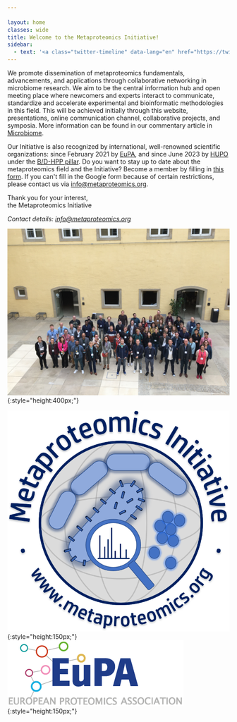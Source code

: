 ```yaml
---

layout: home
classes: wide
title: Welcome to the Metaproteomics Initiative!
sidebar:
  - text: '<a class="twitter-timeline" data-lang="en" href="https://twitter.com/MetaP_Init?ref_src=twsrc%5Etfw">Tweets by MetaP_Init</a> <script async src="https://platform.twitter.com/widgets.js" charset="utf-8"></script>'
---
```

<style>
.sidebar:not(.sticky) {
  display: none;
}
.entries-list h2 {
  margin-top: 0;
  font-size: 1em;
}
</style>

We promote dissemination of metaproteomics fundamentals, advancements, and applications through collaborative networking in microbiome research. We aim to be the central information hub and open meeting place where newcomers and experts interact to communicate, standardize and accelerate experimental and bioinformatic methodologies in this field. This will be achieved initially through this website, presentations, online communication channel, collaborative projects, and symposia. More information can be found in our commentary article in [Microbiome](https://microbiomejournal.biomedcentral.com/articles/10.1186/s40168-021-01176-w).

Our Initiative is also recognized by international, well-renowned scientific organizations: since February 2021 by [EuPA](https://eupa.org/), and since June 2023 by [HUPO](https://hupo.org/) under the [B/D-HPP pillar](https://hupo.org/B/D-HPP).
Do you want to stay up to date about the metaproteomics field and the Initiative? Become a member by filling in [this form](https://forms.gle/zAqJDPZNvf7vSoNi9). If you can't fill in the Google form because of certain restrictions, please contact us via [info@metaproteomics.org](mailto:info@metaproteomics.org).

Thank you for your interest,<br>
the Metaproteomics Initiative


*Contact details: [info@metaproteomics.org](mailto:info@metaproteomics.org)*

![group picture](/assets/images/luxembourg_group.png){:style="height:400px;"}

![mpi logo](assets/images/mpilogo.png){:style="height:150px;"}
![EuPA logo](assets/images/eupalogo.png){:style="height:150px;"}
